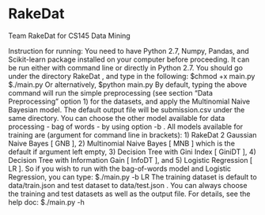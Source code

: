 # RakeDat
Team RakeDat for CS145 Data Mining

Instruction for running:
You need to have Python 2.7, Numpy, Pandas, and Scikit-learn package installed on your computer before proceeding. It can be run either with command line or directly in Python 2.7.
You should go under the directory  RakeDat , and type in the following: $chmod +x main.py
$./main.py
Or alternatively,
$python main.py
By default, typing the above command will run the simple preprocessing (see section “Data Preprocessing” option 1) for the datasets, and apply the Multinomial Naive Bayesian model. The default output file will be  submission.csv  under the same directory.
You can choose the other model available for data processing - bag of words - by using option  -b . All models available for training are (argument for command line in brackets): 1)
RakeDat 2
Gaussian Naive Bayes [ GNB ], 2) Multinomial Naive Bayes [ MNB ] which is the default if argument left empty, 3) Decision Tree with Gini Index [ GiniDT ], 4) Decision Tree with Information Gain [ InfoDT ], and 5) Logistic Regression [ LR ]. So if you wish to run with the bag-of-words model and Logistic Regression, you can type:
$./main.py -b LR
The training dataset is default to  data/train.json  and test dataset to
data/test.json . You can always choose the training and test datasets as well as the output file. For details, see the help doc:
$./main.py -h
